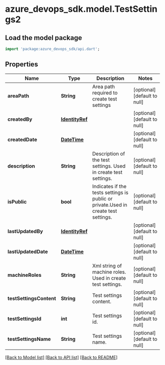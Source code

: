 # azure_devops_sdk.model.TestSettings2

## Load the model package
```dart
import 'package:azure_devops_sdk/api.dart';
```

## Properties
Name | Type | Description | Notes
------------ | ------------- | ------------- | -------------
**areaPath** | **String** | Area path required to create test settings | [optional] [default to null]
**createdBy** | [**IdentityRef**](IdentityRef.md) |  | [optional] [default to null]
**createdDate** | [**DateTime**](DateTime.md) |  | [optional] [default to null]
**description** | **String** | Description of the test settings. Used in create test settings. | [optional] [default to null]
**isPublic** | **bool** | Indicates if the tests settings is public or private.Used in create test settings. | [optional] [default to null]
**lastUpdatedBy** | [**IdentityRef**](IdentityRef.md) |  | [optional] [default to null]
**lastUpdatedDate** | [**DateTime**](DateTime.md) |  | [optional] [default to null]
**machineRoles** | **String** | Xml string of machine roles. Used in create test settings. | [optional] [default to null]
**testSettingsContent** | **String** | Test settings content. | [optional] [default to null]
**testSettingsId** | **int** | Test settings id. | [optional] [default to null]
**testSettingsName** | **String** | Test settings name. | [optional] [default to null]

[[Back to Model list]](../README.md#documentation-for-models) [[Back to API list]](../README.md#documentation-for-api-endpoints) [[Back to README]](../README.md)


